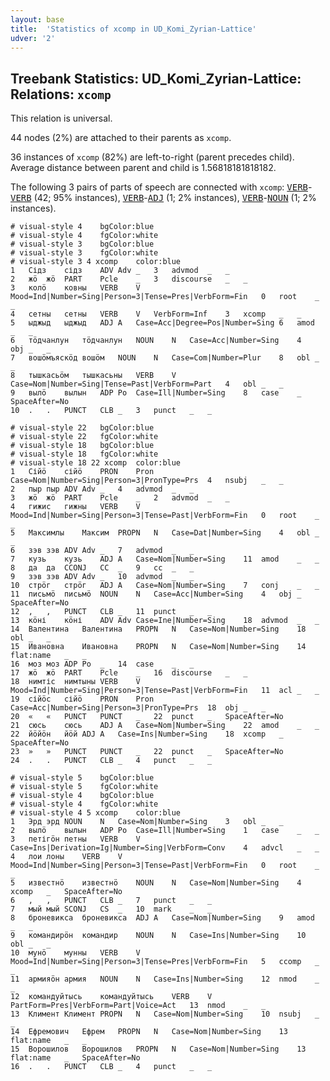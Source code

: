 ```yaml
---
layout: base
title:  'Statistics of xcomp in UD_Komi_Zyrian-Lattice'
udver: '2'
---
```


## Treebank Statistics: UD_Komi_Zyrian-Lattice: Relations: `xcomp`

This relation is universal.

44 nodes (2%) are attached to their parents as `xcomp`.

36 instances of `xcomp` (82%) are left-to-right (parent precedes child).
Average distance between parent and child is 1.56818181818182.

The following 3 pairs of parts of speech are connected with `xcomp`: <tt><a href="kpv_lattice-pos-VERB.html">VERB</a></tt>-<tt><a href="kpv_lattice-pos-VERB.html">VERB</a></tt> (42; 95% instances), <tt><a href="kpv_lattice-pos-VERB.html">VERB</a></tt>-<tt><a href="kpv_lattice-pos-ADJ.html">ADJ</a></tt> (1; 2% instances), <tt><a href="kpv_lattice-pos-VERB.html">VERB</a></tt>-<tt><a href="kpv_lattice-pos-NOUN.html">NOUN</a></tt> (1; 2% instances).


~~~ conllu
# visual-style 4	bgColor:blue
# visual-style 4	fgColor:white
# visual-style 3	bgColor:blue
# visual-style 3	fgColor:white
# visual-style 3 4 xcomp	color:blue
1	Сідз	сідз	ADV	Adv	_	3	advmod	_	_
2	жӧ	жӧ	PART	Pcle	_	3	discourse	_	_
3	колӧ	ковны	VERB	V	Mood=Ind|Number=Sing|Person=3|Tense=Pres|VerbForm=Fin	0	root	_	_
4	сетны	сетны	VERB	V	VerbForm=Inf	3	xcomp	_	_
5	ыджыд	ыджыд	ADJ	A	Case=Acc|Degree=Pos|Number=Sing	6	amod	_	_
6	тӧдчанлун	тӧдчанлун	NOUN	N	Case=Acc|Number=Sing	4	obj	_	_
7	вошӧмъяскӧд	вошӧм	NOUN	N	Case=Com|Number=Plur	8	obl	_	_
8	тышкасьӧм	тышкасьны	VERB	V	Case=Nom|Number=Sing|Tense=Past|VerbForm=Part	4	obl	_	_
9	вылӧ	вылын	ADP	Po	Case=Ill|Number=Sing	8	case	_	SpaceAfter=No
10	.	.	PUNCT	CLB	_	3	punct	_	_

~~~


~~~ conllu
# visual-style 22	bgColor:blue
# visual-style 22	fgColor:white
# visual-style 18	bgColor:blue
# visual-style 18	fgColor:white
# visual-style 18 22 xcomp	color:blue
1	Сійӧ	сійӧ	PRON	Pron	Case=Nom|Number=Sing|Person=3|PronType=Prs	4	nsubj	_	_
2	пыр	пыр	ADV	Adv	_	4	advmod	_	_
3	жӧ	жӧ	PART	Pcle	_	2	advmod	_	_
4	гижис	гижны	VERB	V	Mood=Ind|Number=Sing|Person=3|Tense=Past|VerbForm=Fin	0	root	_	_
5	Максимлы	Максим	PROPN	N	Case=Dat|Number=Sing	4	obl	_	_
6	зэв	зэв	ADV	Adv	_	7	advmod	_	_
7	кузь	кузь	ADJ	A	Case=Nom|Number=Sing	11	amod	_	_
8	да	да	CCONJ	CC	_	9	cc	_	_
9	зэв	зэв	ADV	Adv	_	10	advmod	_	_
10	стрӧг	стрӧг	ADJ	A	Case=Nom|Number=Sing	7	conj	_	_
11	письмӧ	письмӧ	NOUN	N	Case=Acc|Number=Sing	4	obj	_	SpaceAfter=No
12	,	,	PUNCT	CLB	_	11	punct	_	_
13	кӧні	кӧні	ADV	Adv	Case=Ine|Number=Sing	18	advmod	_	_
14	Валентина	Валентина	PROPN	N	Case=Nom|Number=Sing	18	obl	_	_
15	Ивановна	Ивановна	PROPN	N	Case=Nom|Number=Sing	14	flat:name	_	_
16	моз	моз	ADP	Po	_	14	case	_	_
17	жӧ	жӧ	PART	Pcle	_	16	discourse	_	_
18	нимтіс	нимтыны	VERB	V	Mood=Ind|Number=Sing|Person=3|Tense=Past|VerbForm=Fin	11	acl	_	_
19	сійӧс	сійӧ	PRON	Pron	Case=Acc|Number=Sing|Person=3|PronType=Prs	18	obj	_	_
20	«	«	PUNCT	PUNCT	_	22	punct	_	SpaceAfter=No
21	сюсь	сюсь	ADJ	A	Case=Nom|Number=Sing	22	amod	_	_
22	йӧйӧн	йӧй	ADJ	A	Case=Ins|Number=Sing	18	xcomp	_	SpaceAfter=No
23	»	»	PUNCT	PUNCT	_	22	punct	_	SpaceAfter=No
24	.	.	PUNCT	CLB	_	4	punct	_	_

~~~


~~~ conllu
# visual-style 5	bgColor:blue
# visual-style 5	fgColor:white
# visual-style 4	bgColor:blue
# visual-style 4	fgColor:white
# visual-style 4 5 xcomp	color:blue
1	Эрд	эрд	NOUN	N	Case=Nom|Number=Sing	3	obl	_	_
2	вылӧ	вылын	ADP	Po	Case=Ill|Number=Sing	1	case	_	_
3	петігӧн	петны	VERB	V	Case=Ins|Derivation=Ig|Number=Sing|VerbForm=Conv	4	advcl	_	_
4	лои	лоны	VERB	V	Mood=Ind|Number=Sing|Person=3|Tense=Past|VerbForm=Fin	0	root	_	_
5	известнӧ	известнӧ	NOUN	N	Case=Nom|Number=Sing	4	xcomp	_	SpaceAfter=No
6	,	,	PUNCT	CLB	_	7	punct	_	_
7	мый	мый	SCONJ	CS	_	10	mark	_	_
8	броневикса	броневикса	ADJ	A	Case=Nom|Number=Sing	9	amod	_	_
9	командирӧн	командир	NOUN	N	Case=Ins|Number=Sing	10	obl	_	_
10	мунӧ	мунны	VERB	V	Mood=Ind|Number=Sing|Person=3|Tense=Pres|VerbForm=Fin	5	ccomp	_	_
11	армияӧн	армия	NOUN	N	Case=Ins|Number=Sing	12	nmod	_	_
12	командуйтысь	командуйтысь	VERB	V	PartForm=Pres|VerbForm=Part|Voice=Act	13	nmod	_	_
13	Климент	Климент	PROPN	N	Case=Nom|Number=Sing	10	nsubj	_	_
14	Ефремович	Ефрем	PROPN	N	Case=Nom|Number=Sing	13	flat:name	_	_
15	Ворошилов	Ворошилов	PROPN	N	Case=Nom|Number=Sing	13	flat:name	_	SpaceAfter=No
16	.	.	PUNCT	CLB	_	4	punct	_	_

~~~


